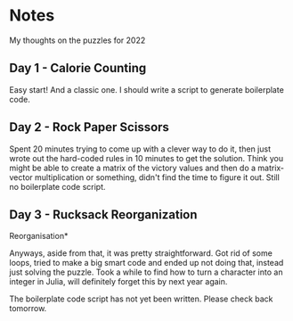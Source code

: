 # Notes

My thoughts on the puzzles for 2022

## Day 1 - Calorie Counting

Easy start! And a classic one. I should write a script to generate boilerplate
code.

## Day 2 - Rock Paper Scissors

Spent 20 minutes trying to come up with a clever way to do it, then just wrote
out the hard-coded rules in 10 minutes to get the solution. Think you might be
able to create a matrix of the victory values and then do a matrix-vector
multiplication or something, didn't find the time to figure it out. Still no
boilerplate code script.

## Day 3 - Rucksack Reorganization

Reorganisation\*

Anyways, aside from that, it was pretty straightforward. Got rid of some loops,
tried to make a big smart code and ended up not doing that, instead just
solving the puzzle. Took a while to find how to turn a character into an
integer in Julia, will definitely forget this by next year again.

The boilerplate code script has not yet been written. Please check back
tomorrow.
